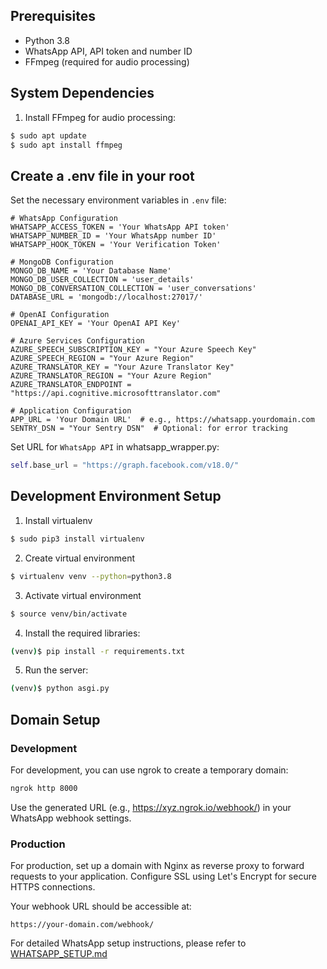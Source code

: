 ## Prerequisites
* Python 3.8
* WhatsApp API, API token and number ID
* FFmpeg (required for audio processing)

## System Dependencies

1. Install FFmpeg for audio processing:
```bash
$ sudo apt update
$ sudo apt install ffmpeg
```

## Create a .env file in your root

Set the necessary environment variables in `.env` file:
```
# WhatsApp Configuration
WHATSAPP_ACCESS_TOKEN = 'Your WhatsApp API token'
WHATSAPP_NUMBER_ID = 'Your WhatsApp number ID'
WHATSAPP_HOOK_TOKEN = 'Your Verification Token'

# MongoDB Configuration
MONGO_DB_NAME = 'Your Database Name'
MONGO_DB_USER_COLLECTION = 'user_details'
MONGO_DB_CONVERSATION_COLLECTION = 'user_conversations'
DATABASE_URL = 'mongodb://localhost:27017/'

# OpenAI Configuration
OPENAI_API_KEY = 'Your OpenAI API Key'

# Azure Services Configuration
AZURE_SPEECH_SUBSCRIPTION_KEY = "Your Azure Speech Key"
AZURE_SPEECH_REGION = "Your Azure Region"
AZURE_TRANSLATOR_KEY = "Your Azure Translator Key"
AZURE_TRANSLATOR_REGION = "Your Azure Region"
AZURE_TRANSLATOR_ENDPOINT = "https://api.cognitive.microsofttranslator.com"

# Application Configuration
APP_URL = 'Your Domain URL'  # e.g., https://whatsapp.yourdomain.com
SENTRY_DSN = "Your Sentry DSN"  # Optional: for error tracking
```

Set URL for `WhatsApp API` in whatsapp_wrapper.py:
```python
self.base_url = "https://graph.facebook.com/v18.0/"
```

## Development Environment Setup

1. Install virtualenv
```bash
$ sudo pip3 install virtualenv
```

2. Create virtual environment
```bash
$ virtualenv venv --python=python3.8
```

3. Activate virtual environment
```bash
$ source venv/bin/activate
```

4. Install the required libraries:
```bash
(venv)$ pip install -r requirements.txt
```

5. Run the server:
```bash
(venv)$ python asgi.py
```

## Domain Setup

### Development
For development, you can use ngrok to create a temporary domain:
```bash
ngrok http 8000
```
Use the generated URL (e.g., https://xyz.ngrok.io/webhook/) in your WhatsApp webhook settings.

### Production
For production, set up a domain with Nginx as reverse proxy to forward requests to your application. Configure SSL using Let's Encrypt for secure HTTPS connections.

Your webhook URL should be accessible at:
```
https://your-domain.com/webhook/
```

For detailed WhatsApp setup instructions, please refer to [WHATSAPP_SETUP.md](WHATSAPP_SETUP.md)
